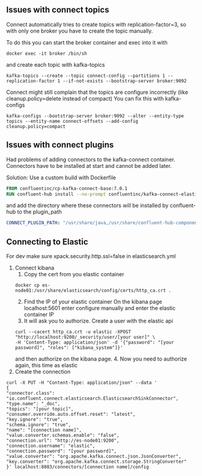## Issues with connect topics

Connect automatically tries to create topics with replication-factor=3, so with only one broker you have to create the topic manually.

To do this you can start the broker container and exec into it with 
```
docker exec -it broker /bin/sh
```
and create each topic with kafka-topics
```
kafka-topics --create --topic connect-config --partitions 1 --replication-factor 1 --if-not-exists --bootstrap-server broker:9092
```
Connect might still complain that the topics are configure incorrectly (like cleanup.policy=delete instead of compact)
You can fix this with kafka-configs
```
kafka-configs --bootstrap-server broker:9092 --alter --entity-type topics --entity-name connect-offsets --add-config cleanup.policy=compact
```

## Issues with connect plugins

Had problems of adding connectors to the kafka-connect container.
Connectors have to be installed at start and cannot be added later.

Solution:
Use a custom build with Dockerfile 
```Dockerfile
FROM confluentinc/cp-kafka-connect-base:7.0.1
RUN confluent-hub install --no-prompt confluentinc/kafka-connect-elasticsearch:latest
```
and add the directory where these connectors will be installed by confluent-hub to the plugin_path
```yaml
CONNECT_PLUGIN_PATH: "/usr/share/java,/usr/share/confluent-hub-components"
```


## Connecting to Elastic

For dev make sure xpack.security.http.ssl=false in elasticsearch.yml

1. Connect kibana
    1. Copy the cert from you elastic container
    ```
    docker cp es-node01:/usr/share/elasticsearch/config/certs/http_ca.crt .
    ```
    2. Find the IP of your elastic container
    On the kibana page localhost:5601 enter configure manually and enter the elastic container IP
    3. It will ask you to authorize. Create a user with the elastic api
    ```
    curl --cacert http_ca.crt -u elastic -XPOST "http://localhost:9200/_security/user/[your user]" \
    -H 'Content-Type: application/json' -d '{"password": "[your password]", "roles": ["kibana_system"]}'
    ```
    and then authorize on the kibana page.
    4. Now you need to authorize again, this time as elastic
2. Create the connection
```
curl -X PUT -H "Content-Type: application/json" --data '
{
"connector.class": "io.confluent.connect.elasticsearch.ElasticsearchSinkConnector",
"type.name": "_doc",
"topics": "[your topic]",
"consumer.override.auto.offset.reset": "latest",
"key.ignore": "true",
"schema.ignore": "true",
"name": "[connection name]",
"value.converter.schemas.enable": "false",
"connection.url": "http://es-node01:9200",
"connection.username": "elastic",
"connection.password": "[your password]",
"value.converter": "org.apache.kafka.connect.json.JsonConverter",
"key.converter": "org.apache.kafka.connect.storage.StringConverter"
}' localhost:8083/connectors/[connection name]/config
```
